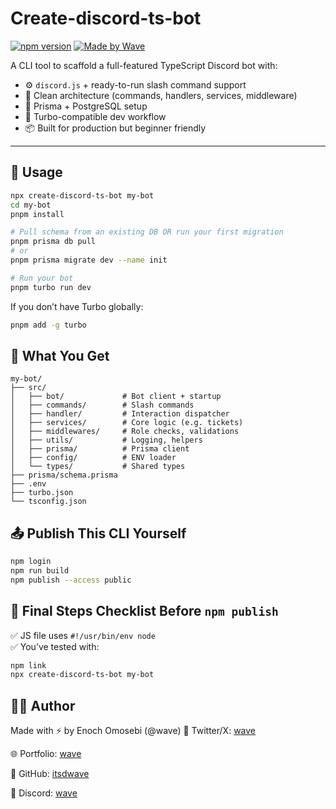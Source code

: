 # Create-discord-ts-bot

[![npm version](https://img.shields.io/npm/v/create-discord-ts-bot.svg)](https://www.npmjs.com/package/create-discord-ts-bot)
[![Made by Wave](https://img.shields.io/badge/made%20by-wave-8a2be2)](https://wavedidwhat.xyz)

A CLI tool to scaffold a full-featured TypeScript Discord bot with:

- ⚙️ `discord.js` + ready-to-run slash command support  
- 🧠 Clean architecture (commands, handlers, services, middleware)  
- 🧱 Prisma + PostgreSQL setup  
- 🚀 Turbo-compatible dev workflow  
- 📦 Built for production but beginner friendly

---

## 🔧 Usage

```bash
npx create-discord-ts-bot my-bot
cd my-bot
pnpm install

# Pull schema from an existing DB OR run your first migration
pnpm prisma db pull
# or
pnpm prisma migrate dev --name init

# Run your bot
pnpm turbo run dev
```

If you don’t have Turbo globally:

``` bash
pnpm add -g turbo
```

## 📁 What You Get

```plaintext
my-bot/
├── src/
│   ├── bot/             # Bot client + startup
│   ├── commands/        # Slash commands
│   ├── handler/         # Interaction dispatcher
│   ├── services/        # Core logic (e.g. tickets)
│   ├── middlewares/     # Role checks, validations
│   ├── utils/           # Logging, helpers
│   ├── prisma/          # Prisma client
│   ├── config/          # ENV loader
│   └── types/           # Shared types
├── prisma/schema.prisma
├── .env
├── turbo.json
└── tsconfig.json
```

## 📤 Publish This CLI Yourself

```bash
npm login
npm run build
npm publish --access public
```

## 🚀 Final Steps Checklist Before `npm publish`

✅ JS file uses `#!/usr/bin/env node`  
✅ You’ve tested with:

```bash
npm link
npx create-discord-ts-bot my-bot
```

## 🧑‍💻 Author

Made with ⚡ by Enoch Omosebi (@wave)
🔗 Twitter/X: [wave](https://twitter.com/wavedidwhat)

🌐 Portfolio: [wave](https://wavedidwhat.xyz)

🔗 GitHub: [itsdwave](https://github.com/Enochthedev)

🔗 Discord: [wave](https://discord.gg/itsdwave)
